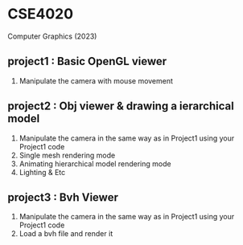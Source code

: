 # CSE4020
Computer Graphics (2023)
## project1 : Basic OpenGL viewer
1. Manipulate the camera with mouse movement
## project2 : Obj viewer & drawing a ierarchical model
1. Manipulate the camera in the same way as in Project1 using your Project1 code
2. Single mesh rendering mode
3. Animating hierarchical model rendering mode
4. Lighting & Etc
## project3 : Bvh Viewer
1. Manipulate the camera in the same way as in Project1 using your Project1 code
2. Load a bvh file and render it
